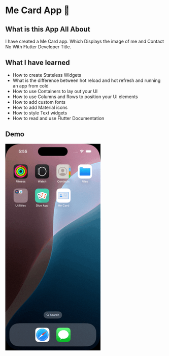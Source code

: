 # Me Card App 🪪

## What is this App All About

I have created a Me Card app. Which Displays the image of me and Contact No With Flutter Developer Title.

## What I have learned

- How to create Stateless Widgets
- What is the difference between hot reload and hot refresh and running an app from cold
- How to use Containers to lay out your UI
- How to use Columns and Rows to position your UI elements
- How to add custom fonts
- How to add Material icons
- How to style Text widgets
- How to read and use Flutter Documentation

## Demo

<img src="Demo/Simulator%20Screen%20Recording.gif" alt="Screen Recording" width="300"/>
